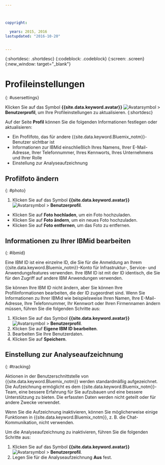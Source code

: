 ```yaml
---



copyright:

  years: 2015, 2016
lastupdated: "2016-10-20"


---
```


{:shortdesc: .shortdesc}
{:codeblock: .codeblock}
{:screen: .screen}
{:new_window: target="_blank"}

# Profileinstellungen
{: #usersettings}

Klicken Sie auf das Symbol **{{site.data.keyword.avatar}}** ![Avatarsymbol](../icons/i-avatar-icon.svg) &gt; **Benutzerprofil**, um Ihre Profileinstellungen zu aktualisieren.
{:shortdesc}

 Auf der Seite **Profil** können Sie die folgenden Informationen festlegen oder aktualisieren:

 * Ein Profilfoto, das für andere {{site.data.keyword.Bluemix_notm}}-Benutzer sichtbar ist
 * Informationen zur IBMid einschließlich Ihres Namens, Ihrer E-Mail-Adresse, Ihrer Telefonnummer, Ihres Kennworts, Ihres Unternehmens und Ihrer Rolle
 * Einstellung zur Analyseaufzeichnung

## Profilfoto ändern
{: #photo}

1. Klicken Sie auf das Symbol **{{site.data.keyword.avatar}}** ![Avatarsymbol](../icons/i-avatar-icon.svg) &gt; **Benutzerprofil**.

* Klicken Sie auf **Foto hochladen**, um ein Foto hochzuladen.
* Klicken Sie auf **Foto ändern**, um ein neues Foto hochzuladen.
* Klicken Sie auf **Foto entfernen**, um das Foto zu entfernen.

## Informationen zu Ihrer IBMid bearbeiten
{: #ibmid}

Eine IBM ID ist eine einzelne ID, die Sie für die Anmeldung an Ihrem {{site.data.keyword.Bluemix_notm}}-Konto für Infrastruktur-, Service- und Anwendungsfeatures verwenden. Ihre IBM ID ist mit der ID identisch, die Sie für den Zugriff auf andere IBM Anwendungen verwenden. 

Sie können Ihre IBM ID nicht ändern, aber Sie können Ihre Profilinformationen bearbeiten, die der ID zugeordnet sind. Wenn Sie Informationen zu Ihrer IBMid wie beispielsweise Ihren Namen, Ihre E-Mail-Adresse, Ihre Telefonnummer, Ihr Kennwort oder Ihren Firmennamen ändern müssen, führen Sie die folgenden Schritte aus:

1. Klicken Sie auf das Symbol **{{site.data.keyword.avatar}}** ![Avatarsymbol](../icons/i-avatar-icon.svg) &gt; **Benutzerprofil**.
2. Klicken Sie auf **Eigene IBM ID bearbeiten**.
3. Bearbeiten Sie Ihre Benutzerdaten.
4. Klicken Sie auf **Speichern**.

## Einstellung zur Analyseaufzeichnung
{: #tracking}

Aktionen in der Benutzerschnittstelle von {{site.data.keyword.Bluemix_notm}} werden standardmäßig aufgezeichnet. Die Aufzeichnung ermöglicht es dem {{site.data.keyword.Bluemix_notm}}-Team, eine bessere Erfahrung für Sie aufzubauen und eine bessere Unterstützung zu bieten. Die erfassten Daten werden nicht geteilt oder für andere Zwecke verwendet.

Wenn Sie die Aufzeichnung inaktivieren, können Sie möglicherweise einige Funktionen in {{site.data.keyword.Bluemix_notm}}, z. B. die Chat-Kommunikation, nicht verwenden.

Um die Analyseaufzeichnung zu inaktivieren, führen Sie die folgenden Schritte aus:

1. Klicken Sie auf das Symbol **{{site.data.keyword.avatar}}** ![Avatarsymbol](../icons/i-avatar-icon.svg) &gt; **Benutzerprofil**.
2. Legen Sie für die Analyseaufzeichnung **Aus** fest.
